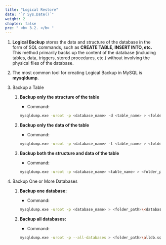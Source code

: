 ```yaml
---
title: "Logical Restore"
date: "`r Sys.Date()`"
weight: 2
chapter: false
pre: " <b> 3.2. </b> "
---
```


1. **Logical Backup** stores the data and structure of the database in the form of SQL commands, such as **CREATE TABLE, INSERT INTO, etc.** This method primarily backs up the content of the database (including tables, data, triggers, stored procedures, etc.) without involving the physical files of the database.

2. The most common tool for creating Logical Backup in MySQL is **mysqldump**.

3. Backup a Table

   1. **Backup only the structure of the table**
      - Command:
      
      ```bash
      mysqldump.exe -uroot -p <database_name> -d <table_name> > <folder_path>\<table_name>_ddl.sql
      ```
      
   2. **Backup only the data of the table**
      - Command:
      
      ```bash
      mysqldump.exe -uroot -p <database_name> -t <table_name> > <folder_path>\<table_name>_data.sql
      ```
      
   3. **Backup both the structure and data of the table**
      - Command:
      
      ```bash
      mysqldump.exe -uroot -p <database_name> <table_name> > <folder_path>\<table_name>_table.sql
      ```
      

4. Backup One or More Databases

   1. **Backup one database:**
      - Command:
      
      ```bash
      mysqldump.exe -uroot -p <database_name> > <folder_path>\<database_name>db.sql
      ```
      
   2. **Backup all databases:**
      - Command:
      
      ```bash
      mysqldump.exe -uroot -p --all-databases > <folder_path>\alldb.sql
      ```
